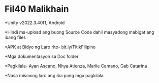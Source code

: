 # Fil40 Malikhain

*Unity v2022.3.40f1, Android

*Hindi ma-upload ang buong Source Code dahil masyadong mabigat ang ibang files

*APK at Bidyo ng Laro rito- bit.ly/TitikFilipino

*Mga dokumentasyon sa Doc folder

*Pagkilala- Ayan Ascano, Nhya Atienza, Marlie Camano, Gab Catarina

*Nasa mismong laro ang iba pang mga pagkilala
